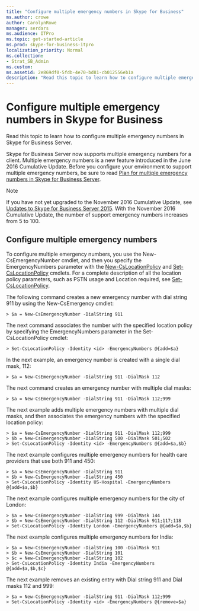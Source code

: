 ```yaml
---
title: "Configure multiple emergency numbers in Skype for Business"
ms.author: crowe
author: CarolynRowe
manager: serdars
ms.audience: ITPro
ms.topic: get-started-article
ms.prod: skype-for-business-itpro
localization_priority: Normal
ms.collection: 
- Strat_SB_Admin
ms.custom:
ms.assetid: 2e869df0-5fdb-4e70-bd81-cb012556eb1a
description: "Read this topic to learn how to configure multiple emergency numbers in Skype for Business Server."
---
```


# Configure multiple emergency numbers in Skype for Business

Read this topic to learn how to configure multiple emergency numbers in Skype for Business Server.

Skype for Business Server now supports multiple emergency numbers for a client. Multiple emergency numbers is a new feature introduced in the June 2016 Cumulative Update. Before you configure your environment to support multiple emergency numbers, be sure to read [Plan for multiple emergency numbers in Skype for Business Server](../../plan-your-deployment/enterprise-voice-solution/multiple-emergency-numbers.md).

> [!NOTE]
> If you have not yet upgraded to the November 2016 Cumulative Update, see [Updates to Skype for Business Server 2015](https://support.microsoft.com/en-us/help/3061064/updates-for-skype-for-business-server-2015). With the November 2016 Cumulative Update, the number of support emergency numbers increases from 5 to 100. 

## Configure multiple emergency numbers

To configure multiple emergency numbers, you use the New-CsEmergencyNumber cmdlet, and then you specify the EmergencyNumbers parameter with the [New-CsLocationPolicy](https://docs.microsoft.com/powershell/module/skype/new-cslocationpolicy?view=skype-ps) and [Set-CsLocationPolicy](https://docs.microsoft.com/powershell/module/skype/set-cslocationpolicy?view=skype-ps) cmdlets. For a complete description of all the location policy parameters, such as PSTN usage and Location required, see [Set-CsLocationPolicy](https://docs.microsoft.com/powershell/module/skype/set-cslocationpolicy?view=skype-ps).

The following command creates a new emergency number with dial string 911 by using the New-CsEmergency cmdlet:

```
> $a = New-CsEmergencyNumber -DialString 911 
```

The next command associates the number with the specified location policy by specifying the EmergencyNumbers parameter in the Set-CsLocationPolicy cmdlet:

```
> Set-CsLocationPolicy -Identity <id> -EmergencyNumbers @{add=$a} 
```

In the next example, an emergency number is created with a single dial mask, 112:

```
> $a = New-CsEmergencyNumber -DialString 911 -DialMask 112 
```

The next command creates an emergency number with multiple dial masks:

```
> $a = New-CsEmergencyNumber -DialString 911 -DialMask 112;999 
```

The next example adds multiple emergency numbers with multiple dial masks, and then associates the emergency numbers with the specified location policy:

```
> $a = New-CsEmergencyNumber -DialString 911 -DialMask 112;999 
> $b = New-CsEmergencyNumber -DialString 500 -DialMask 501;502
> Set-CsLocationPolicy -Identity <id> -EmergencyNumbers @{add=$a,$b} 
```

The next example configures multiple emergency numbers for health care providers that use both 911 and 450: 

```
> $a = New-CsEmergencyNumber -DialString 911 
> $b = New-CsEmergencyNumber -DialString 450
> Set-CsLocationPolicy -Identity US-Hospital -EmergencyNumbers @{add=$a,$b}
```

The next example configures multiple emergency numbers for the city of London:

```
> $a = New-CsEmergencyNumber -DialString 999 -DialMask 144
> $b = New-CsEmergencyNumber -DialString 112 -DialMask 911;117;118
> Set-CsLocationPolicy -Identity London -EmergencyNumbers @{add=$a,$b}
```

The next example configures multiple emergency numbers for India:

```
> $a = New-CsEmergencyNumber -DialString 100 -DialMask 911
> $b = New-CsEmergencyNumber -DialString 101 
> $c = New-CsEmergencyNumber -DialString 102 
> Set-CsLocationPolicy -Identity India -EmergencyNumbers @{add=$a,$b,$c}
```

The next example removes an existing entry with Dial string 911 and Dial masks 112 and 999:

```
> $a = New-CsEmergencyNumber -DialString 911 -DialMask 112;999
> Set-CsLocationPolicy -Identity <id> -EmergencyNumbers @{remove=$a} 
```


